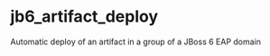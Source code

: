 jb6_artifact_deploy
===================

Automatic deploy of an artifact in a group of a JBoss 6 EAP domain

